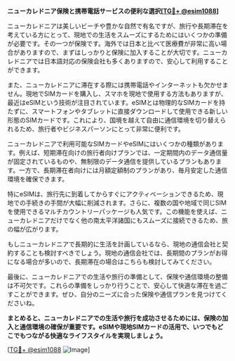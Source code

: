 **ニューカレドニア保険と携帯電話サービスの便利な選択[[TG💪+ @esim1088](https://t.me/s/esim1088)]**

ニューカレドニアは美しいビーチや豊かな自然で有名ですが、旅行や長期滞在を考えている方にとって、現地での生活をスムーズにするためにはいくつかの準備が必要です。その一つが保険です。海外では日本と比べて医療費が非常に高い場合がありますので、まずはしっかりと保険に加入することが大切です。ニューカレドニアでは日本語対応の保険会社も多くありますので、安心して利用することができます。

また、ニューカレドニアに滞在する際には携帯電話やインターネットも欠かせません。現地でSIMカードを購入し、スマホを現地で使用する方法もありますが、最近はeSIMという技術が注目されています。eSIMとは物理的なSIMカードを持たずに、スマートフォンやタブレットに直接ダウンロードして使用できる新しい形態のSIMカードです。これにより、国境を越えて自由に通信環境を切り替えられるため、旅行者やビジネスパーソンにとって非常に便利です。

ニューカレドニアで利用可能なSIMカードやeSIMにはいくつかの種類があります。例えば、短期滞在向けの旅行者向けプランでは、一定期間内のデータ通信量が固定されているものや、無制限のデータ通信を提供しているプランもあります。一方で、長期滞在者向けには月額定額制のプランがあり、毎月安定した通信環境を確保できます。

特にeSIMは、旅行先に到着してからすぐにアクティベーションできるため、現地での手続きの手間が大幅に削減されます。さらに、複数の国や地域で同じSIMを使用できるマルチカウントリーパッケージも人気です。この機能を使えば、ニューカレドニアだけでなく他の南太平洋諸国にもスムーズに接続できるため、旅の幅が広がります。

もしニューカレドニアで長期的に生活を計画しているなら、現地の通信会社と契約することも検討すべきでしょう。現地の通信会社では、長期間のプランがお得になる場合が多いので、長期滞在の場合はこちらも検討してみてください。

最後に、ニューカレドニアでの生活や旅行の準備として、保険や通信環境の整備は不可欠です。これらの準備をしっかり行うことで、安心して快適な滞在を過ごすことができます。ぜひ、自分のニーズに合った保険や通信プランを見つけてくださいね。

**まとめると、ニューカレドニアでの生活や旅行を成功させるためには、保険の加入と通信環境の確保が重要です。eSIMや現地SIMカードの活用で、いつでもどこでもつながる快適なライフスタイルを実現しましょう。**

[[TG💪+ @esim1088](https://t.me/s/esim1088) ![Image](https://i.postimg.cc/Y0z9fWf4/image.png)]
